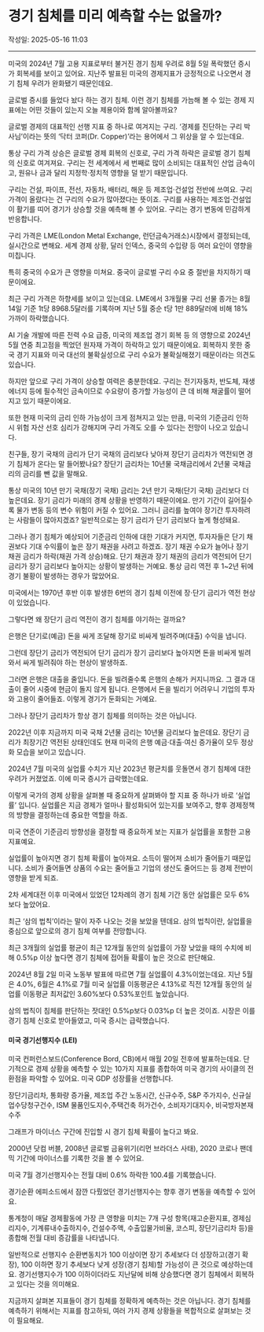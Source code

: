 # 경기 침체를 미리 예측할 수는 없을까?

작성일: 2025-05-16 11:03

---

미국의 2024년 7월 고용 지표로부터 불거진 경기 침체 우려로 8월 5일 폭락했던 증시가 회복세를 보이고 있어요. 지난주 발표된 미국의 경제지표가 긍정적으로 나오면서 경기 침체 우려가 완화됐기 때문인데요.

글로벌 증시를 들었다 놨다 하는 경기 침체. 이런 경기 침체를 가늠해 볼 수 있는 경제 지표에는 어떤 것들이 있는지 오늘 제용이와 함께 알아볼까요?

글로벌 경제의 대표적인 선행 지표 중 하나로 여겨지는 구리. ‘경제를 진단하는 구리 박사님’이라는 뜻의 ‘닥터 코퍼(Dr. Copper)’라는 용어에서 그 위상을 알 수 있는데요.

통상 구리 가격 상승은 글로벌 경제 회복의 신호로, 구리 가격 하락은 글로벌 경기 침체의 신호로 여겨져요. 구리는 전 세계에서 세 번째로 많이 소비되는 대표적인 산업 금속이고, 원유나 금과 달리 지정학·정치적 영향을 덜 받기 때문입니다.

구리는 건설, 파이프, 전선, 자동차, 배터리, 해운 등 제조업⋅건설업 전반에 쓰여요. 구리 가격이 올랐다는 건 구리의 수요가 많아졌다는 뜻이죠. 구리를 사용하는 제조업⋅건설업이 활기를 띠어 경기가 상승할 것을 예측해 볼 수 있어요. 구리는 경기 변동에 민감하게 반응합니다.

구리 가격은 LME(London Metal Exchange, 런던금속거래소)시장에서 결정되는데, 실시간으로 변해요. 세계 경제 상황, 달러 인덱스, 중국의 수입량 등 여러 요인이 영향을 미칩니다.

특히 중국의 수요가 큰 영향을 미쳐요. 중국이 글로벌 구리 수요 중 절반을 차지하기 때문이에요.

최근 구리 가격은 하향세를 보이고 있는데요. LME에서 3개월물 구리 선물 종가는 8월 14일 기준 1t당 8968.5달러를 기록하며 지난 5월 중순 t당 1만 889달러에 비해 18% 가까이 하락했습니다.

AI 기술 개발에 따른 전력 수요 급증, 미국의 제조업 경기 회복 등 의 영향으로 2024년 5월 연중 최고점을 찍었던 원자재 가격이 하락하고 있기 때문이에요. 회복하지 못한 중국 경기 지표와 미국 대선의 불확실성으로 구리 수요가 불확실해졌기 때문이라는 의견도 있습니다.

하지만 앞으로 구리 가격이 상승할 여력은 충분한데요. 구리는 전기자동차, 반도체, 재생에너지 등에 필수적인 금속이므로 수요량이 증가할 가능성이 큰 데 비해 채굴률이 떨어지고 있기 때문이에요.

또한 현재 미국의 금리 인하 가능성이 크게 점쳐지고 있는 만큼, 미국의 기준금리 인하 시 위험 자산 선호 심리가 강해지며 구리 가격도 오를 수 있다는 전망이 나오고 있습니다.

친구들, 장기 국채의 금리가 단기 국채의 금리보다 낮아져 장단기 금리차가 역전되면 경기 침체가 온다는 말 들어봤나요? 장단기 금리차는 10년물 국채금리에서 2년물 국채금리의 금리를 뺀 값을 말해요.

통상 미국의 10년 만기 국채(장기 국채) 금리는 2년 만기 국채(단기 국채) 금리보다 더 높은데요. 장기 금리가 미래의 경제 상황을 반영하기 때문이에요. 만기 기간이 길어질수록 물가 변동 등의 변수 위험이 커질 수 있어요. 그러니 금리를 높여야 장기간 투자하려는 사람들이 많아지겠죠? 일반적으로는 장기 금리가 단기 금리보다 높게 형성돼요.

그러나 경기 침체가 예상되어 기준금리 인하에 대한 기대가 커지면, 투자자들은 단기 채권보다 기대 수익률이 높은 장기 채권을 사려고 하겠죠. 장기 채권 수요가 늘어나 장기 채권 금리가 하락(채권 가격 상승)해요. 단기 채권과 장기 채권의 금리가 역전되어 단기 금리가 장기 금리보다 높아지는 상황이 발생하는 거예요. 통상 금리 역전 후 1~2년 뒤에 경기 불황이 발생하는 경우가 많았어요.

미국에서는 1970년 후반 이후 발생한 6번의 경기 침체 이전에 장⋅단기 금리가 역전 현상이 있었습니다.

그렇다면 왜 장단기 금리 역전이 경기 침체를 야기하는 걸까요?

은행은 단기로(예금) 돈을 싸게 조달해 장기로 비싸게 빌려주며(대출) 수익을 냅니다.

그런데 장단기 금리가 역전되어 단기 금리가 장기 금리보다 높아지면 돈을 비싸게 빌려와서 싸게 빌려줘야 하는 현상이 발생하죠.

그러면 은행은 대출을 줄입니다. 돈을 빌려줄수록 은행의 손해가 커지니까요. 그 결과 대출이 줄어 시중에 현금이 돌지 않게 됩니다. 은행에서 돈을 빌리기 어려우니 기업의 투자와 고용이 줄어들죠. 이렇게 경기가 둔화되는 거예요.

그러나 장단기 금리차가 항상 경기 침체를 의미하는 것은 아닙니다.

2022년 이후 지금까지 미국 국채 2년물 금리는 10년물 금리보다 높은데요. 장단기 금리가 최장기간 역전된 상태인데도 현재 미국의 은행 예금⋅대출⋅여신 증가율이 모두 정상화 모습을 보이고 있습니다.

2024년 7월 미국의 실업률 수치가 지난 2023년 평균치를 웃돌면서 경기 침체에 대한 우려가 커졌었죠. 이에 미국 증시가 급락했는데요.

이렇게 국가의 경제 상황을 살펴볼 때 중요하게 살펴봐야 할 지표 중 하나가 바로 ‘실업률’ 입니다. 실업률은 지금 경제가 얼마나 활성화되어 있는지를 보여주고, 향후 경제정책의 방향을 결정하는데 중요한 역할을 하죠.

미국 연준이 기준금리 방향성을 결정할 때 중요하게 보는 지표가 실업률을 포함한 고용지표예요.

실업률이 높아지면 경기 침체 확률이 높아져요. 소득이 떨어져 소비가 줄어들기 때문입니다. 소비가 줄어들면 상품의 수요는 줄어들고 기업의 생산도 줄어드는 등 경제 전반이 영향을 받게 되죠.

2차 세계대전 이후 미국에서 있었던 12차례의 경기 침체 기간 동안 실업률은 모두 6%보다 높았어요.

최근 ‘삼의 법칙’이라는 말이 자주 나오는 것을 보았을 텐데요. 삼의 법칙이란, 실업률을 중심으로 앞으로의 경기 침체 여부를 전망합니다.

최근 3개월의 실업률 평균이 최근 12개월 동안의 실업률이 가장 낮았을 때의 수치에 비해 0.5%p 이상 높다면 경기 침체에 접어들 확률이 높은 것으로 판단해요.

2024년 8월 2일 미국 노동부 발표에 따르면 7월 실업률이 4.3%이었는데요. 지난 5월은 4.0%, 6월은 4.1%로 7월 미국 실업률 이동평균은 4.13%로 직전 12개월 동안의 실업률 이동평균 최저값인 3.60%보다 0.53%포인트 높았습니다.

삼의 법칙이 침체를 판단하는 잣대인 0.5%p보다 0.03%p 더 높은 것이죠. 시장은 이를 경기 침체 신호로 받아들였고, 미국 증시는 급락했습니다.

#### 미국 경기선행지수 (LEI)

미국 컨퍼런스보드(Conference Bord, CB)에서 매월 20일 전후에 발표하는데요. 단기적으로 경제 상황을 예측할 수 있는 10가지 지표를 종합하여 미국 경기의 사이클의 전환점을 파악할 수 있어요. 미국 GDP 성장률을 선행합니다.

장단기금리차, 통화량 증가율, 제조업 주간 노동시간, 신규수주, S&P 주가지수, 신규실업수당청구건수, ISM 물품인도지수,주택건축 허가건수, 소비자기대지수, 비국방자본재 수주

그래프가 마이너스 구간에 진입할 시 경기 침체 확률이 높다고 봐요.

2000년 닷컴 버블, 2008년 글로벌 금융위기(리먼 브라더스 사태), 2020 코로나 팬데믹 기간에 마이너스를 기록한 것을 볼 수 있어요.

미국 7월 경기선행지수는 전월 대비 0.6% 하락한 100.4를 기록했습니다.

경기순환 에피소드에서 잠깐 다뤘었던 경기선행지수는 향후 경기 변동을 예측할 수 있어요.

통계청이 매달 경제활동에 가장 큰 영향을 미치는 7개 구성 항목(재고순환지표, 경제심리지수, 기계류내수출하지수, 건설수주액, 수출입물가비율, 코스피, 장단기금리차 등)을 종합해 전월 대비 증감률을 나타냅니다.

일반적으로 선행지수 순환변동치가 100 이상이면 장기 추세보다 더 성장하고(경기 확장), 100 이하면 장기 추세보다 낮게 성장(경기 침체)할 가능성이 큰 것으로 예상하는데요. 경기선행지수가 100 이하이더라도 지난달에 비해 상승했다면 경기 침체에서 회복하고 있다는 것을 의미해요.

지금까지 살펴본 지표들이 경기 침체를 정확하게 예측하는 것은 아닙니다. 경기 침체를 예측하기 위해서는 지표를 참고하되, 여러 가지 경제 상황들을 복합적으로 살펴보는 것이 필요해요.